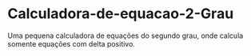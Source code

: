 # Calculadora-de-equacao-2-Grau
 Uma pequena calculadora de equações do segundo grau, onde calcula somente equações com delta positivo.
